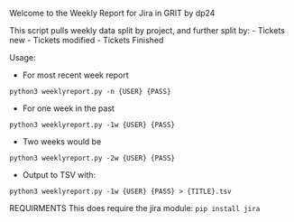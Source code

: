 Welcome to the Weekly Report for Jira in GRIT
by dp24

This script pulls weekly data split by project, and further split by:
    - Tickets new
    - Tickets modified
    - Tickets Finished

Usage:
- For most recent week report

`python3 weeklyreport.py -n {USER} {PASS}`

- For one week in the past

`python3 weeklyreport.py -1w {USER} {PASS}`

- Two weeks would be

`python3 weeklyreport.py -2w {USER} {PASS}`

- Output to TSV with:

`python3 weeklyreport.py -1w {USER} {PASS} > {TITLE}.tsv`

REQUIRMENTS
This does require the jira module:
`pip install jira`

